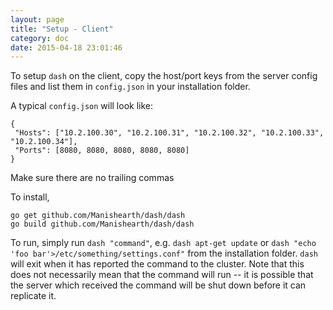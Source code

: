 ```yaml
---
layout: page
title: "Setup - Client"
category: doc
date: 2015-04-18 23:01:46
---
```



To setup `dash` on the client, copy the host/port keys from the server config files and list them in `config.json` in your installation folder.


A typical `config.json` will look like:


```
{
 "Hosts": ["10.2.100.30", "10.2.100.31", "10.2.100.32", "10.2.100.33", "10.2.100.34"],
 "Ports": [8080, 8080, 8080, 8080, 8080]
}
```

Make sure there are no trailing commas

To install,

```
go get github.com/Manishearth/dash/dash
go build github.com/Manishearth/dash/dash
```



To run, simply run `dash "command"`, e.g. `dash apt-get update` or `dash "echo 'foo bar'>/etc/something/settings.conf"` from the installation folder.
`dash` will exit when it has reported the command to the cluster. Note that this does not necessarily mean that the command will run -- it is possible that
the server which received the command will be shut down before it can replicate it.